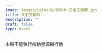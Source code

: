 ```yaml
---
image: images/uploads/事件卡-又老又窮啊.jpg
title: 又老又窮啊
description: ""
draft: false
type: event
---
```

本輪不能執行推動星源樹行動